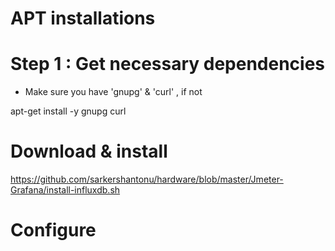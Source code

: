 # APT installations

# Step 1 : Get necessary dependencies 
- Make sure you have 'gnupg' & 'curl' , if not 

apt-get install -y gnupg curl

# Download & install
https://github.com/sarkershantonu/hardware/blob/master/Jmeter-Grafana/install-influxdb.sh

# Configure 
